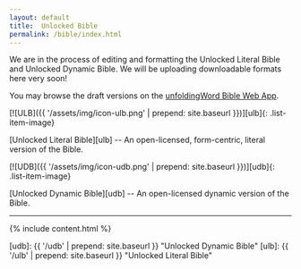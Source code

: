 ```yaml
---
layout: default
title:  Unlocked Bible
permalink: /bible/index.html
---
```


We are in the process of editing and formatting the Unlocked Literal Bible and Unlocked Dynamic Bible. We will be uploading downloadable formats here very soon!

You may browse the draft versions on the [unfoldingWord Bible Web
App](https://bible.unfoldingword.org/).

<div class="row">
<div class="col-md-4 text-center">

[![ULB]({{ '/assets/img/icon-ulb.png' | prepend: site.baseurl }})][ulb]{: .list-item-image}

</div>
<div class="col-md-8">

  [Unlocked Literal Bible][ulb] -- An open-licensed, form-centric, literal version of the Bible.

</div>
</div>

<div class="row">
<div class="col-md-4 text-center">

[![UDB]({{ '/assets/img/icon-udb.png' | prepend: site.baseurl }})][udb]{: .list-item-image}

</div>
<div class="col-md-8">

[Unlocked Dynamic Bible][udb] -- An open-licensed dynamic version of the Bible.

</div>
</div>

* * * * *

{% include content.html %}


[udb]: {{ '/udb' | prepend: site.baseurl }} "Unlocked Dynamic Bible"
[ulb]: {{ '/ulb' | prepend: site.baseurl }} "Unlocked Literal Bible"
